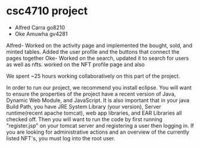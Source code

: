 # csc4710 project
* Alfred Carra go8210   
* Oke Amuwha gv4281


Alfred- Worked on the activity page and implemented the bought, sold, and minted tables. Added the user profile and the buttons that connect the pages together
Oke- Worked on the search, updated it to search for users as well as nfts. worked on the NFT profile page and also  

We spent ~25 hours working collaboratively on this part of the project. 

In order to run our project, we recommend you install eclipse. You will want to ensure the properties of the project have a recent version of Java, Dynamic Web Module, 
and JavaScript. It is also important that in your java Build Path, you have JRE System Library (your version), Server runtime(recent apache tomcat), web app libraries, and EAR Libraries all checked off. Then you will want to run the code by first running "register.jsp" on your tomcat server and registering a user then logging in. If you are looking for administrative actions and an overview of the currently listed NFT's, you must log into the root user. 

